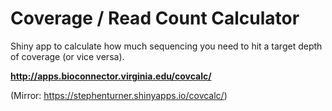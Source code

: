 # Coverage / Read Count Calculator

Shiny app to calculate how much sequencing you need to hit a target depth of coverage (or vice versa).

**<http://apps.bioconnector.virginia.edu/covcalc/>**

(Mirror: <https://stephenturner.shinyapps.io/covcalc/>)
